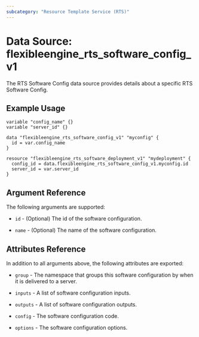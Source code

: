 ```yaml
---
subcategory: "Resource Template Service (RTS)"
---
```


# Data Source: flexibleengine_rts_software_config_v1

The RTS Software Config data source provides details about a specific RTS Software Config.

## Example Usage

```hcl
variable "config_name" {}
variable "server_id" {}

data "flexibleengine_rts_software_config_v1" "myconfig" {
  id = var.config_name
}

resource "flexibleengine_rts_software_deployment_v1" "mydeployment" {
  config_id = data.flexibleengine_rts_software_config_v1.myconfig.id
  server_id = var.server_id
}
```

## Argument Reference

The following arguments are supported:

* `id` - (Optional) The id of the software configuration.

* `name` - (Optional) The name of the software configuration.

## Attributes Reference

In addition to all arguments above, the following attributes are exported:

* `group` - The namespace that groups this software configuration by when it is delivered to a server.

* `inputs` -  A list of software configuration inputs.

* `outputs` - A list of software configuration outputs.

* `config` - The software configuration code.

* `options` - The software configuration options.
